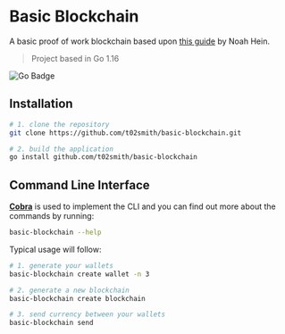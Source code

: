 # Basic Blockchain

A basic proof of work blockchain based upon [this guide](https://dev.to/nheindev/build-the-hello-world-of-blockchain-in-go-bli) by Noah Hein.

> Project based in Go 1.16

![Go Badge](https://img.shields.io/badge/Go-00ADD8?logo=go&logoColor=fff&style=for-the-badge)

## Installation

```bash
# 1. clone the repository
git clone https://github.com/t02smith/basic-blockchain.git

# 2. build the application
go install github.com/t02smith/basic-blockchain
```

## Command Line Interface

**[Cobra](https://github.com/spf13/cobra)** is used to implement the CLI and you can find out
 more about the commands by running:

```bash
basic-blockchain --help
```

Typical usage will follow:

```bash
# 1. generate your wallets
basic-blockchain create wallet -n 3

# 2. generate a new blockchain
basic-blockchain create blockchain

# 3. send currency between your wallets
basic-blockchain send
```
